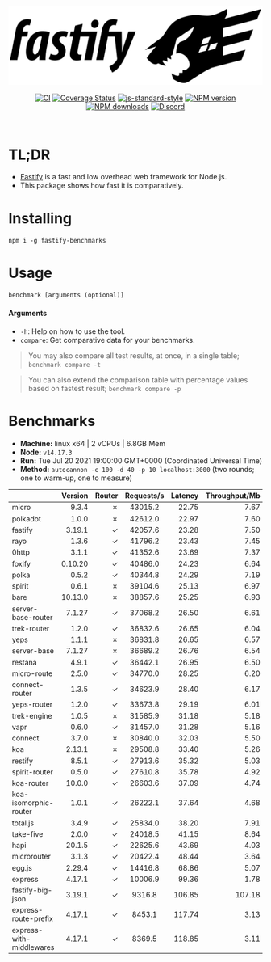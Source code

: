 <div align="center">
  <img src="https://github.com/fastify/graphics/raw/HEAD/fastify-landscape-outlined.svg" width="650" height="auto"/>
</div>

<div align="center">

[![CI](https://github.com/fastify/fastify/workflows/ci/badge.svg)](https://github.com/fastify/fastify/actions/workflows/ci.yml)
[![Coverage Status](https://coveralls.io/repos/github/fastify/fastify/badge.svg?branch=master)](https://coveralls.io/github/fastify/fastify?branch=master)
[![js-standard-style](https://img.shields.io/badge/code%20style-standard-brightgreen.svg?style=flat)](http://standardjs.com/)
[![NPM version](https://img.shields.io/npm/v/fastify.svg?style=flat)](https://www.npmjs.com/package/fastify)
[![NPM downloads](https://img.shields.io/npm/dm/fastify.svg?style=flat)](https://www.npmjs.com/package/fastify) [![Discord](https://img.shields.io/discord/725613461949906985)](https://discord.gg/fastify)

</div>
<br />

# TL;DR

* [Fastify](https://github.com/fastify/fastify) is a fast and low overhead web framework for Node.js.
* This package shows how fast it is comparatively.

# Installing

```
npm i -g fastify-benchmarks
```

# Usage

```
benchmark [arguments (optional)]
```

#### Arguments

* `-h`: Help on how to use the tool.
* `compare`: Get comparative data for your benchmarks.

> You may also compare all test results, at once, in a single table; `benchmark compare -t`

> You can also extend the comparison table with percentage values based on fastest result; `benchmark compare -p`
# Benchmarks

* __Machine:__ linux x64 | 2 vCPUs | 6.8GB Mem
* __Node:__ `v14.17.3`
* __Run:__ Tue Jul 20 2021 19:00:00 GMT+0000 (Coordinated Universal Time)
* __Method:__ `autocannon -c 100 -d 40 -p 10 localhost:3000` (two rounds; one to warm-up, one to measure)

|                          | Version | Router | Requests/s | Latency | Throughput/Mb |
| :--                      | --:     | --:    | :-:        | --:     | --:           |
| micro                    | 9.3.4   | ✗      | 43015.2    | 22.75   | 7.67          |
| polkadot                 | 1.0.0   | ✗      | 42612.0    | 22.97   | 7.60          |
| fastify                  | 3.19.1  | ✓      | 42057.6    | 23.28   | 7.50          |
| rayo                     | 1.3.6   | ✓      | 41796.2    | 23.43   | 7.45          |
| 0http                    | 3.1.1   | ✓      | 41352.6    | 23.69   | 7.37          |
| foxify                   | 0.10.20 | ✓      | 40486.0    | 24.23   | 6.64          |
| polka                    | 0.5.2   | ✓      | 40344.8    | 24.29   | 7.19          |
| spirit                   | 0.6.1   | ✗      | 39104.6    | 25.13   | 6.97          |
| bare                     | 10.13.0 | ✗      | 38857.6    | 25.25   | 6.93          |
| server-base-router       | 7.1.27  | ✓      | 37068.2    | 26.50   | 6.61          |
| trek-router              | 1.2.0   | ✓      | 36832.6    | 26.65   | 6.04          |
| yeps                     | 1.1.1   | ✗      | 36831.8    | 26.65   | 6.57          |
| server-base              | 7.1.27  | ✗      | 36689.2    | 26.76   | 6.54          |
| restana                  | 4.9.1   | ✓      | 36442.1    | 26.95   | 6.50          |
| micro-route              | 2.5.0   | ✓      | 34770.0    | 28.25   | 6.20          |
| connect-router           | 1.3.5   | ✓      | 34623.9    | 28.40   | 6.17          |
| yeps-router              | 1.2.0   | ✓      | 33673.8    | 29.19   | 6.01          |
| trek-engine              | 1.0.5   | ✗      | 31585.9    | 31.18   | 5.18          |
| vapr                     | 0.6.0   | ✓      | 31457.0    | 31.28   | 5.16          |
| connect                  | 3.7.0   | ✗      | 30840.0    | 32.03   | 5.50          |
| koa                      | 2.13.1  | ✗      | 29508.8    | 33.40   | 5.26          |
| restify                  | 8.5.1   | ✓      | 27913.6    | 35.32   | 5.03          |
| spirit-router            | 0.5.0   | ✓      | 27610.8    | 35.78   | 4.92          |
| koa-router               | 10.0.0  | ✓      | 26603.6    | 37.09   | 4.74          |
| koa-isomorphic-router    | 1.0.1   | ✓      | 26222.1    | 37.64   | 4.68          |
| total.js                 | 3.4.9   | ✓      | 25834.0    | 38.20   | 7.91          |
| take-five                | 2.0.0   | ✓      | 24018.5    | 41.15   | 8.64          |
| hapi                     | 20.1.5  | ✓      | 22625.6    | 43.69   | 4.03          |
| microrouter              | 3.1.3   | ✓      | 20422.4    | 48.44   | 3.64          |
| egg.js                   | 2.29.4  | ✓      | 14416.8    | 68.86   | 5.07          |
| express                  | 4.17.1  | ✓      | 10006.9    | 99.36   | 1.78          |
| fastify-big-json         | 3.19.1  | ✓      | 9316.8     | 106.85  | 107.18        |
| express-route-prefix     | 4.17.1  | ✓      | 8453.1     | 117.74  | 3.13          |
| express-with-middlewares | 4.17.1  | ✓      | 8369.5     | 118.85  | 3.11          |
